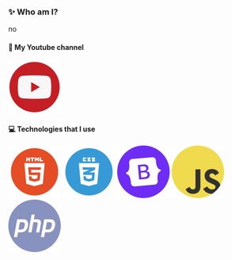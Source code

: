 ### ✨ Who am I?
no

#### 🔗 My Youtube channel
[![YouTube](./assets/tube.png)](https://www.youtube.com/@dszilagyi)

#### 💻 Technologies that I use
![HTML5](./assets/html.png) ![CSS3](./assets/css3.png) ![Bootstrap](./assets/bootstrap.png) ![JavaScript](./assets/js.png) ![TailwindCSS](./assets/php7.png) 
